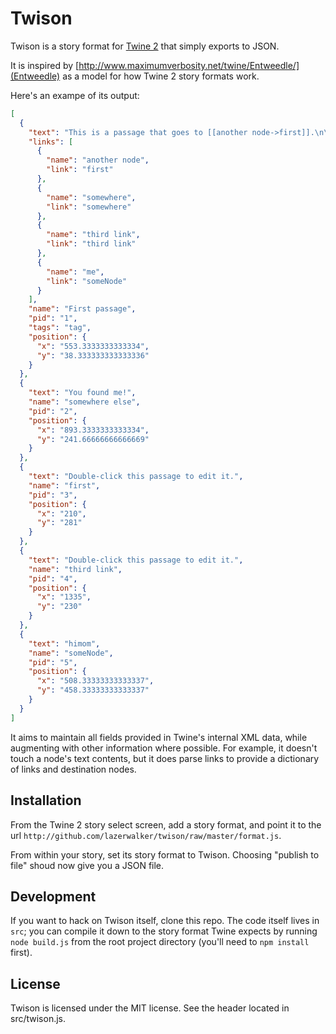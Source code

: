 # Twison

Twison is a story format for [Twine 2](http://twinery.org/2) that simply exports to JSON.

It is inspired by [http://www.maximumverbosity.net/twine/Entweedle/](Entweedle) as a model for how Twine 2 story formats work.

Here's an exampe of its output:

```json
[
  {
    "text": "This is a passage that goes to [[another node->first]].\n\nTHis one goes to to [[somewhere else]]?\n\nHere's a [[third link]]\n\nClick [[me->someNode]]",
    "links": [
      {
        "name": "another node",
        "link": "first"
      },
      {
        "name": "somewhere",
        "link": "somewhere"
      },
      {
        "name": "third link",
        "link": "third link"
      },
      {
        "name": "me",
        "link": "someNode"
      }
    ],
    "name": "First passage",
    "pid": "1",
    "tags": "tag",
    "position": {
      "x": "553.3333333333334",
      "y": "38.333333333333336"
    }
  },
  {
    "text": "You found me!",
    "name": "somewhere else",
    "pid": "2",
    "position": {
      "x": "893.3333333333334",
      "y": "241.66666666666669"
    }
  },
  {
    "text": "Double-click this passage to edit it.",
    "name": "first",
    "pid": "3",
    "position": {
      "x": "210",
      "y": "281"
    }
  },
  {
    "text": "Double-click this passage to edit it.",
    "name": "third link",
    "pid": "4",
    "position": {
      "x": "1335",
      "y": "230"
    }
  },
  {
    "text": "himom",
    "name": "someNode",
    "pid": "5",
    "position": {
      "x": "508.33333333333337",
      "y": "458.33333333333337"
    }
  }
]
```

It aims to maintain all fields provided in Twine's internal XML data, while augmenting with other information where possible. For example, it doesn't touch a node's text contents, but it does parse links to provide a dictionary of links and destination nodes.


## Installation

From the Twine 2 story select screen, add a story format, and point it to the url `http://github.com/lazerwalker/twison/raw/master/format.js`.

From within your story, set its story format to Twison. Choosing "publish to file" shoud now give you a JSON file.


## Development

If you want to hack on Twison itself, clone this repo. The code itself lives in `src`; you can compile it down to the story format Twine expects by running `node build.js` from the root project directory (you'll need to `npm install` first).


## License

Twison is licensed under the MIT license. See the header located in src/twison.js.